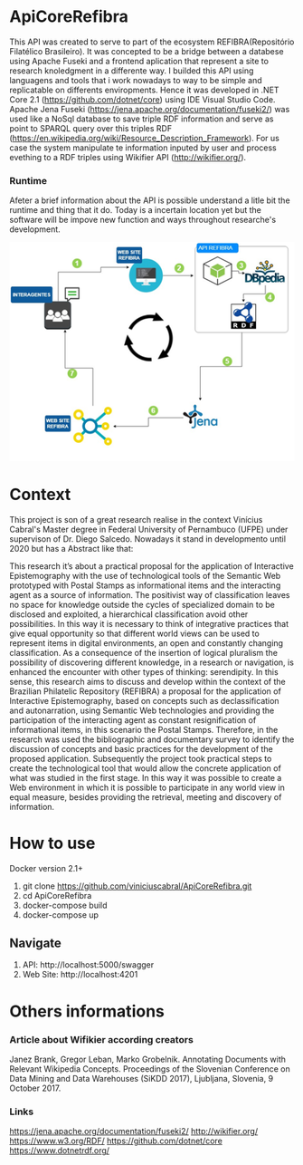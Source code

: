 # ApiCoreRefibra

This API was created to serve to part of the ecosystem REFIBRA(Repositório Filatélico Brasileiro). It was concepted to be a bridge between a databese using Apache Fuseki and a frontend aplication that represent a site to research knoledgment in a differente way. I builded this API using languagens and tools that i work nowadays to way to be simple and replicatable on differents enviropments. Hence it was developed in .NET Core 2.1 (https://github.com/dotnet/core) using IDE Visual Studio Code.
Apache Jena Fuseki (https://jena.apache.org/documentation/fuseki2/) was used like a NoSql database to save triple RDF information and serve as point to SPARQL query over this triples RDF (https://en.wikipedia.org/wiki/Resource_Description_Framework). For us case the system manipulate te information inputed by user and process evething to a RDF triples using Wikifier API (http://wikifier.org/).

### Runtime

Afeter a brief information about the API is possible understand a litle bit the runtime and thing that it do.
Today is a incertain location yet but the software will be impove new function and ways throughout researche's development. 

![api](https://github.com/viniciuscabral/ApiCoreRefibra/blob/master/apisystem.png)


# Context

This project is son of a great research realise in the context Vinícius Cabral's Master degree in Federal University of Pernambuco (UFPE) under supervison of Dr. Diego Salcedo. Nowadays it stand in developmento until 2020 but has a Abstract like that:

This research it’s about a practical proposal for the application of Interactive Epistemography with the use of technological tools of the Semantic Web prototyped with Postal Stamps as informational items and the interacting agent as a source of information. The positivist way of classification leaves no space for knowledge outside the cycles of specialized domain to be disclosed and exploited, a hierarchical classification avoid other possibilities. In this way it is necessary to think of integrative practices that give equal opportunity so that different world views can be used to represent items in digital environments, an open and constantly changing classification. As a consequence of the insertion of logical pluralism the possibility of discovering different knowledge, in a research or navigation, is enhanced the encounter with other types of thinking: serendipity. In this sense, this research aims to discuss and develop within the context of the Brazilian Philatelic Repository (REFIBRA) a proposal for the application of Interactive Epistemography, based on concepts such as declassification and autonarration, using Semantic Web technologies and providing the participation of the interacting agent as constant resignification of informational items, in this scenario the Postal Stamps. Therefore, in the research was used the bibliographic and documentary survey to identify the discussion of concepts and basic practices for the development of the proposed application. Subsequently the project took practical steps to create the technological tool that would allow the concrete application of what was studied in the first stage. In this way it was possible to create a Web environment in which it is possible to participate in any world view in equal measure, besides providing the retrieval, meeting and discovery of information.

# How to use

Docker version 2.1+

1. git clone https://github.com/viniciuscabral/ApiCoreRefibra.git
2. cd ApiCoreRefibra
3. docker-compose build
4. docker-compose up

## Navigate

1. API: http://localhost:5000/swagger
2. Web Site: http://localhost:4201


# Others informations

### Article about Wifikier according creators
Janez Brank, Gregor Leban, Marko Grobelnik. Annotating Documents with Relevant Wikipedia Concepts. Proceedings of the Slovenian Conference on Data Mining and Data Warehouses (SiKDD 2017), Ljubljana, Slovenia, 9 October 2017. 

### Links

https://jena.apache.org/documentation/fuseki2/
http://wikifier.org/
https://www.w3.org/RDF/
https://github.com/dotnet/core
https://www.dotnetrdf.org/
